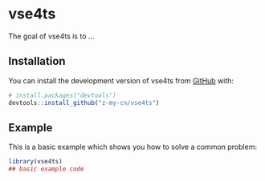 
# vse4ts

<!-- badges: start -->
<!-- badges: end -->

The goal of vse4ts is to ...

## Installation

You can install the development version of vse4ts from [GitHub](https://github.com/) with:

``` r
# install.packages("devtools")
devtools::install_github("z-my-cn/vse4ts")
```

## Example

This is a basic example which shows you how to solve a common problem:

``` r
library(vse4ts)
## basic example code
```

